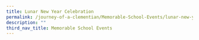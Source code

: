 ```yaml
---
title: Lunar New Year Celebration
permalink: /journey-of-a-clementian/Memorable-School-Events/lunar-new-year-celeb/
description: ""
third_nav_title: Memorable School Events
---
```

